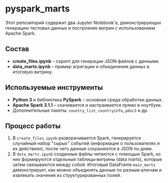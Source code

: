 # pyspark_marts

Этот репозиторий содержит два Jupyter Notebook'а, демонстрирующих генерацию 
тестовых данных и построение витрин с использованием Apache Spark.

## Состав

- **create_files.ipynb** – скрипт для генерации JSON‑файлов с данными.
- **data_marts.ipynb** – пример агрегации и объединения данных в итоговую витрину.

## Используемые инструменты

- **Python 3** и библиотека **PySpark** – основная среда обработки данных.
- **Apache Spark 3.1.1** – скачивается и настраивается прямо в ноутбуке.
- Дополнительные пакеты: `country_list`, `countryinfo`, `pdoc3` и др.

## Процесс работы

1. В `create_files.ipynb` разворачивается Spark, генерируется случайный набор
   "сырых" событий (информация о пользователях и их действиях), после чего
   данные сохраняются в JSON по дням.
2. В `data_marts.ipynb` созданные файлы читаются с помощью Spark, из них
   формируются отдельные таблицы‑витрины (data marts), которые затем
   связываются между собой. Итоговый DataFrame `main_marts` демонстрирует,
   как можно объединять данные по разным ключам и извлекать значения из
   структурированных полей.
